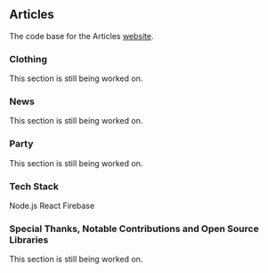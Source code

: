 ## Articles

The code base for the Articles [website](https://articles.media).

### Clothing

This section is still being worked on.

### News

This section is still being worked on.

### Party

This section is still being worked on.

### Tech Stack

Node.js
React
Firebase

### Special Thanks, Notable Contributions and Open Source Libraries

This section is still being worked on.